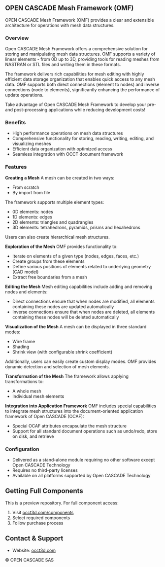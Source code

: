 ## OPEN CASCADE Mesh Framework (OMF)

OPEN CASCADE Mesh Framework (OMF) provides a clear and extensible architecture for operations with mesh data structures.

### Overview
Open CASCADE Mesh Framework offers a comprehensive solution for storing and manipulating mesh data structures. OMF supports a variety of linear elements - from 0D up to 3D, providing tools for reading meshes from NASTRAN or STL files and writing them in these formats.

The framework delivers rich capabilities for mesh editing with highly efficient data storage organization that enables quick access to any mesh data. OMF supports both direct connections (element to nodes) and inverse connections (node to elements), significantly enhancing the performance of update operations.

Take advantage of Open CASCADE Mesh Framework to develop your pre- and post-processing applications while reducing development costs!

### Benefits
- High performance operations on mesh data structures
- Comprehensive functionality for storing, reading, writing, editing, and visualizing meshes
- Efficient data organization with optimized access
- Seamless integration with OCCT document framework

### Features

**Creating a Mesh**
A mesh can be created in two ways:
- From scratch
- By import from file

The framework supports multiple element types:
- 0D elements: nodes
- 1D elements: edges
- 2D elements: triangles and quadrangles
- 3D elements: tetrahedrons, pyramids, prisms and hexahedrons

Users can also create hierarchical mesh structures.

**Exploration of the Mesh**
OMF provides functionality to:
- Iterate on elements of a given type (nodes, edges, faces, etc.)
- Create groups from these elements
- Define various positions of elements related to underlying geometry (CAD model)
- Extract free boundaries from a mesh

**Editing the Mesh**
Mesh editing capabilities include adding and removing nodes and elements:
- Direct connections ensure that when nodes are modified, all elements containing these nodes are updated automatically
- Inverse connections ensure that when nodes are deleted, all elements containing these nodes will be deleted automatically

**Visualization of the Mesh**
A mesh can be displayed in three standard modes:
- Wire frame
- Shading
- Shrink view (with configurable shrink coefficient)

Additionally, users can easily create custom display modes. OMF provides dynamic detection and selection of mesh elements.

**Transformation of the Mesh**
The framework allows applying transformations to:
- A whole mesh
- Individual mesh elements

**Integration into Application Framework**
OMF includes special capabilities to integrate mesh structures into the document-oriented application framework of Open CASCADE (OCAF):
- Special OCAF attributes encapsulate the mesh structure
- Support for all standard document operations such as undo/redo, store on disk, and retrieve

### Configuration
- Delivered as a stand-alone module requiring no other software except Open CASCADE Technology
- Requires no third-party licenses
- Available on all platforms supported by Open CASCADE Technology

## Getting Full Components
This is a preview repository. For full component access:
1. Visit [occt3d.com/components](https://occt3d.com/components/)
2. Select required components
3. Follow purchase process

## Contact & Support
- Website: [occt3d.com](https://occt3d.com)

© OPEN CASCADE SAS